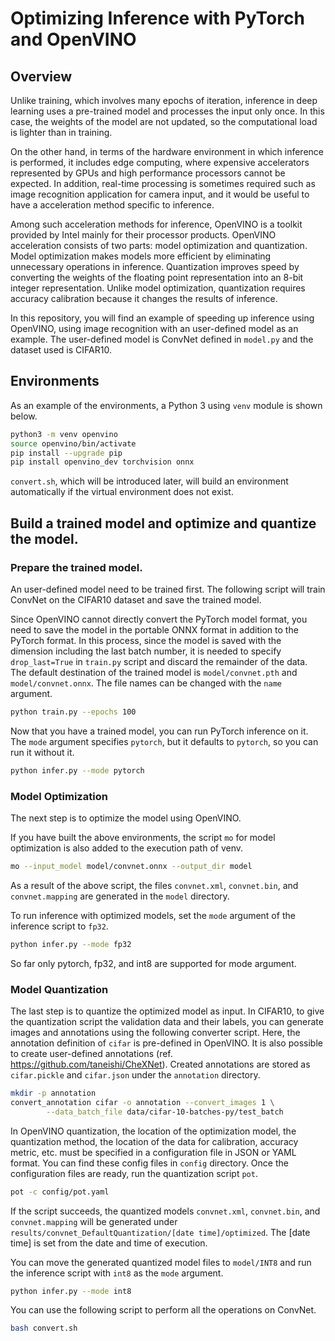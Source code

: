 # Optimizing Inference with PyTorch and OpenVINO

## Overview

Unlike training, which involves many epochs of iteration, inference in deep learning uses a pre-trained model and processes the input only once. In this case, the weights of the model are not updated, so the computational load is lighter than in training.

On the other hand, in terms of the hardware environment in which inference is performed, it includes edge computing, where expensive accelerators represented by GPUs and high performance processors cannot be expected. In addition, real-time processing is sometimes required such as image recognition application for camera input, and it would be useful to have a acceleration method specific to inference.

Among such acceleration methods for inference, OpenVINO is a toolkit provided by Intel mainly for their processor products. OpenVINO acceleration consists of two parts: model optimization and quantization. Model optimization makes models more efficient by eliminating unnecessary operations in inference. Quantization improves speed by converting the weights of the floating point representation into an 8-bit integer representation. Unlike model optimization, quantization requires accuracy calibration because it changes the results of inference.

In this repository, you will find an example of speeding up inference using OpenVINO, using image recognition with an user-defined model as an example. The user-defined model is ConvNet defined in `model.py` and the dataset used is CIFAR10.

## Environments

As an example of the environments, a Python 3 using `venv` module is shown below.

```bash
python3 -m venv openvino
source openvino/bin/activate
pip install --upgrade pip
pip install openvino_dev torchvision onnx
```

`convert.sh`, which will be introduced later, will build an environment automatically if the virtual environment does not exist.

## Build a trained model and optimize and quantize the model.

### Prepare the trained model.

An user-defined model need to be trained first. The following script will train ConvNet on the CIFAR10 dataset and save the trained model.

Since OpenVINO cannot directly convert the PyTorch model format, you need to save the model in the portable ONNX format in addition to the PyTorch format. In this process, since the model is saved with the dimension including the last batch number, it is needed to specify `drop_last=True` in `train.py` script and discard the remainder of the data. The default destination of the trained model is `model/convnet.pth` and `model/convnet.onnx`. The file names can be changed with the `name` argument.

```bash
python train.py --epochs 100
```

Now that you have a trained model, you can run PyTorch inference on it. The `mode` argument specifies `pytorch`, but it defaults to `pytorch`, so you can run it without it.

```bash
python infer.py --mode pytorch
```

### Model Optimization

The next step is to optimize the model using OpenVINO.

If you have built the above environments, the script `mo` for model optimization is also added to the execution path of venv.

```bash
mo --input_model model/convnet.onnx --output_dir model
```

As a result of the above script, the files `convnet.xml`, `convnet.bin`, and `convnet.mapping` are generated in the `model` directory.

To run inference with optimized models, set the `mode` argument of the inference script to `fp32`.

```bash
python infer.py --mode fp32
```

So far only pytorch, fp32, and int8 are supported for mode argument.

### Model Quantization

The last step is to quantize the optimized model as input. 
In CIFAR10, to give the quantization script the validation data and their labels, you can generate images and annotations using the following converter script. Here, the annotation definition of `cifar` is pre-defined in OpenVINO. It is also possible to create user-defined annotations (ref. https://github.com/taneishi/CheXNet). Created annotations are stored as `cifar.pickle` and `cifar.json` under the `annotation` directory.

```bash
mkdir -p annotation
convert_annotation cifar -o annotation --convert_images 1 \
        --data_batch_file data/cifar-10-batches-py/test_batch
```

In OpenVINO quantization, the location of the optimization model, the quantization method, the location of the data for calibration, accuracy metric, etc. must be specified in a configuration file in JSON or YAML format. You can find these config files in `config` directory. Once the configuration files are ready, run the quantization script `pot`.

```bash
pot -c config/pot.yaml
```

If the script succeeds, the quantized models `convnet.xml`, `convnet.bin`, and `convnet.mapping` will be generated under `results/convnet_DefaultQuantization/[date time]/optimized`. The [date time] is set from the date and time of execution.

You can move the generated quantized model files to `model/INT8` and run the inference script with `int8` as the `mode` argument.

```bash
python infer.py --mode int8
```

You can use the following script to perform all the operations on ConvNet.

```bash
bash convert.sh
```
